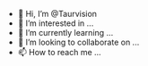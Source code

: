 - 👋 Hi, I’m @Taurvision
- 👀 I’m interested in ...
- 🌱 I’m currently learning ...
- 💞️ I’m looking to collaborate on ...
- 📫 How to reach me ...

<!---
Taurvision/Taurvision is a ✨ special ✨ repository because its `README.md` (this file) appears on your GitHub profile.
You can click the Preview link to take a look at your changes.
--->
